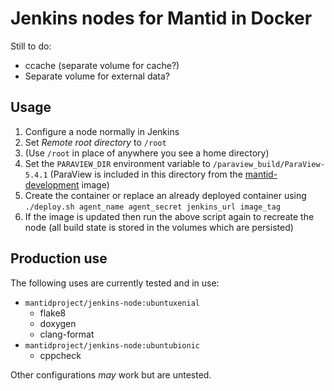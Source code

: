 # Jenkins nodes for Mantid in Docker

Still to do:

- ccache (separate volume for cache?)
- Separate volume for external data?

## Usage

1. Configure a node normally in Jenkins
2. Set *Remote root directory* to `/root`
3. (Use `/root` in place of anywhere you see a home directory)
4. Set the `PARAVIEW_DIR` environment variable to
   `/paraview_build/ParaView-5.4.1` (ParaView is included in this directory from
   the [mantid-development](../mantid-development/readme.md) image)
5. Create the container or replace an already deployed container using
   `./deploy.sh agent_name agent_secret jenkins_url image_tag`
6. If the image is updated then run the above script again to recreate the node
   (all build state is stored in the volumes which are persisted)

## Production use

The following uses are currently tested and in use:

- `mantidproject/jenkins-node:ubuntuxenial`
  - flake8
  - doxygen
  - clang-format
- `mantidproject/jenkins-node:ubuntubionic`
  - cppcheck

Other configurations *may* work but are untested.
